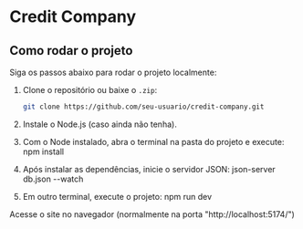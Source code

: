 # Credit Company

## Como rodar o projeto

Siga os passos abaixo para rodar o projeto localmente:

1. Clone o repositório ou baixe o `.zip`:
   ```bash
   git clone https://github.com/seu-usuario/credit-company.git

2. Instale o Node.js (caso ainda não tenha).

3. Com o Node instalado, abra o terminal na pasta do projeto e execute:
npm install

4. Após instalar as dependências, inicie o servidor JSON:
json-server db.json --watch

5. Em outro terminal, execute o projeto:
npm run dev

Acesse o site no navegador (normalmente na porta "http://localhost:5174/")
